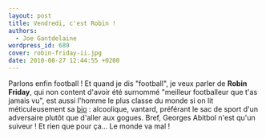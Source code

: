 ```yaml
---
layout: post
title: Vendredi, c'est Robin !
authors:
  - Joe Gantdelaine
wordpress_id: 689
cover: robin-friday-ii.jpg
date: 2010-08-27 12:44:55 +0200
---
```


Parlons enfin football ! Et quand je dis "football", je veux parler de **Robin
Friday**, qui non content d'avoir été surnommé "meilleur footballeur que t'as
jamais vu", est aussi l'homme le plus classe du monde si on lit méticuleusement
sa [bio](http://en.wikipedia.org/wiki/Robin_Friday) : alcoolique, vantard,
préférant le sac de sport d'un adversaire plutôt que d'aller aux gogues. Bref,
Georges Abitbol n'est qu'un suiveur ! Et rien que pour ça… Le monde va mal !
